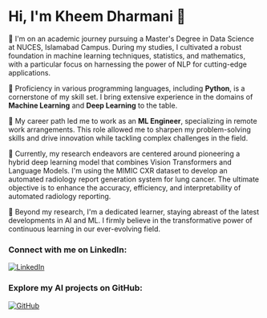 # Hi, I'm Kheem Dharmani 👋

🧠 I'm on an academic journey pursuing a Master's Degree in Data Science at NUCES, Islamabad Campus. During my studies, I cultivated a robust foundation in machine learning techniques, statistics, and mathematics, with a particular focus on harnessing the power of NLP for cutting-edge applications.

🌱 Proficiency in various programming languages, including **Python**, is a cornerstone of my skill set. I bring extensive experience in the domains of **Machine Learning** and **Deep Learning** to the table.

🚀 My career path led me to work as an **ML Engineer**, specializing in remote work arrangements. This role allowed me to sharpen my problem-solving skills and drive innovation while tackling complex challenges in the field.

🧬 Currently, my research endeavors are centered around pioneering a hybrid deep learning model that combines Vision Transformers and Language Models. I'm using the MIMIC CXR dataset to develop an automated radiology report generation system for lung cancer. The ultimate objective is to enhance the accuracy, efficiency, and interpretability of automated radiology reporting.

🚀 Beyond my research, I'm a dedicated learner, staying abreast of the latest developments in AI and ML. I firmly believe in the transformative power of continuous learning in our ever-evolving field.

### Connect with me on LinkedIn:
[![LinkedIn](https://img.shields.io/badge/-Kheem%20Dharmani-blue?style=flat-square&logo=Linkedin&logoColor=white)](https://www.linkedin.com/in/kheem-parkash-dharmani-74b8641b1/)

### Explore my AI projects on GitHub:
[![GitHub](https://img.shields.io/badge/-GitHub-black?style=flat-square&logo=GitHub&logoColor=white)](https://github.com/Kheem-Dh)


<!---
Kheem-Dh/Kheem-Dh is a ✨ special ✨ repository because its `README.md` (this file) appears on your GitHub profile.
You can click the Preview link to take a look at your changes.
--->
